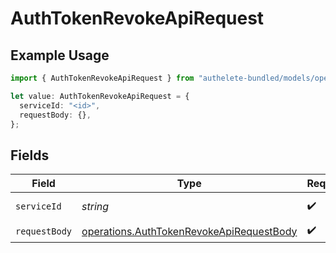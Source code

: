 # AuthTokenRevokeApiRequest

## Example Usage

```typescript
import { AuthTokenRevokeApiRequest } from "authelete-bundled/models/operations";

let value: AuthTokenRevokeApiRequest = {
  serviceId: "<id>",
  requestBody: {},
};
```

## Fields

| Field                                                                                                | Type                                                                                                 | Required                                                                                             | Description                                                                                          |
| ---------------------------------------------------------------------------------------------------- | ---------------------------------------------------------------------------------------------------- | ---------------------------------------------------------------------------------------------------- | ---------------------------------------------------------------------------------------------------- |
| `serviceId`                                                                                          | *string*                                                                                             | :heavy_check_mark:                                                                                   | A service ID.                                                                                        |
| `requestBody`                                                                                        | [operations.AuthTokenRevokeApiRequestBody](../../models/operations/authtokenrevokeapirequestbody.md) | :heavy_check_mark:                                                                                   | N/A                                                                                                  |